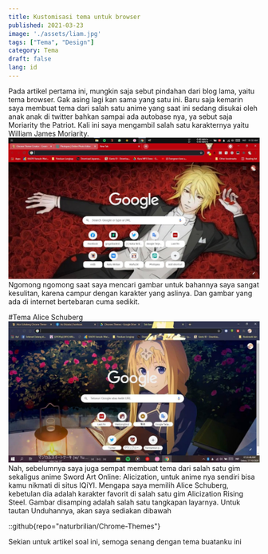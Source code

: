 ```yaml
---
title: Kustomisasi tema untuk browser
published: 2021-03-23
image: './assets/liam.jpg'
tags: ["Tema", "Design"]
category: Tema
draft: false
lang: id
---
```


Pada artikel pertama ini, mungkin saja sebut pindahan dari blog lama, yaitu tema browser. Gak asing lagi kan sama yang satu ini. Baru saja kemarin saya membuat tema dari salah satu anime yang saat ini sedang disukai oleh anak anak di twitter bahkan sampai ada autobase nya, ya sebut saja Moriarity the Patriot. Kali ini saya mengambil salah satu karakternya yaitu William James Moriarity.
![preview](./assets/preview-liam.jpg)
Ngomong ngomong saat saya mencari gambar untuk bahannya saya sangat kesulitan, karena campur dengan karakter yang aslinya. Dan gambar yang ada di internet bertebaran cuma sedikit.

#Tema Alice Schuberg
![preview](./assets/preview-alice.jpg)
Nah, sebelumnya saya juga sempat membuat tema dari salah satu gim sekaligus anime Sword Art Online: Alicization, untuk anime nya sendiri bisa kamu nikmati di situs IQiYI. Mengapa saya memilih Alice Schuberg, kebetulan dia adalah karakter favorit di salah satu gim Alicization Rising Steel. Gambar disamping adalah salah satu tangkapan layarnya. Untuk tautan Unduhannya, akan saya sediakan dibawah

::github{repo="naturbrilian/Chrome-Themes"}

Sekian untuk artikel soal ini, semoga senang dengan tema buatanku ini